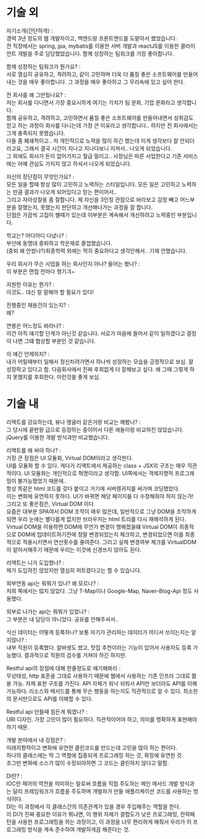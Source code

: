 # 기술 외
자기소개(간단하게) :  
경력 3년 정도의 웹 개발자이고, 백엔드랑 프론트엔드를 도맡아서 했었습니다.  
전 직장에서는 spring, jpa, mybatis를 이용한 서버 개발과 reactJS를 이용한 클라이언트 개발을 주로 담당했었습니다. 함께 성장하는 팀워크를 가장 좋아합니다.  

함께 성장하는 팀워크가 뭔가요? :  
서로 열심히 공유하고, 격려하고, 같이 고민하며 더욱 더 품질 좋은 소프트웨어를 만들어내는 것을 매우 좋아합니다. 그 과정을 매우 좋아하고 그 무리속에 있고 싶어 한다.  

전 회사를 왜 그만뒀나요? :  
저는 회사를 다니면서 가장 중요시하게 여기는 가치가 팀 문화, 기업 문화라고 생각합니다.  
함께 공유하고, 격려하고, 고민하면서 품질 좋은 소프트웨어를 만들어내면서 성취감도 얻고 하는 과정이 회사를 다니는데 가장 큰 이유라고 생각합니다.. 하지만 전 회사에서는 그게 충족되지 못했습니다.  
다들 좀 폐쇄적이고.. 저 개인적으로 노력을 많이 하긴 했는데 이게 생각보다 잘 안되더라고요, 그래서 결국 시간이 지나고 지나다보니 지쳐서.. 나오게 되었습니다.  
그 외에도 회사가 돈이 없어가지고 월급 밀리고.. 사장님은 따른 사업한다고 기존 서비스에는 아예 관심도 가지지 않고 하셔서 나오게 되었습니다.  

자신의 장단점이 무엇인가요? :  
모든 일을 할때 항상 많이 고민하고 노력하는 스타일입니다. 모든 일은 고민하고 노력하는 만큼 결과가 나오게 되어있다고 믿는 편이어서..  
그리고 자아성찰을 좀 잘합니다. 제 자신을 3인칭 관점으로 바라보고 감정 빼고 어느부분을 잘했는지, 못했는지 판단하고 개선해나가는 과정을 잘 합니다.  
단점은 가끔씩 고집이 쎌때가 있는데 이부분은 계속해서 개선하려고 노력중인 부분입니다.  

학교는? 어디어디 다녔나? :  
부산에 동명대 중퇴하고 학은제로 졸업했습니다.  
(중퇴 왜 안썼나?)최종학력 외에는 딱히 중요하다고 생각안해서.. 기재 안했습니다.  

우리 회사가 무슨 사업을 하는 회사인지 아나? 들어는 봤나? :  
이 부분은 면접 전마다 챙기긔~  

지원한 이유는 뭔가? :  
이것도.. 대신 잘 말해야 할 필요가 있다!  

진행중인 채용건이 있는지? :  
왜?  

연봉은 어느정도 바라나? :  
이건 아직 얘기할 단계가 아닌것 같습니다. 서로가 마음에 들어서 같이 일하겠다고 결정이 나면 그떄 협상할 부분인 것 같습니다.  

이 얘긴 언제하지? :  
내가 어릴때부터 일해서 정신차려가면서 하나씩 성장하는 모습을 긍정적으로 보심. 잘 성장하고 있다고 함.
다음회사에서 진짜 후회없게 더 잘해보고 싶다.
왜 그때 그렇게 하지 못했지를 후회한다.
이런것을 좋게 보심.

# 기술 내 
리액트를 강요하는데, 뷰나 앵귤러 같은거랑 비교는 해봤나? :  
그 당시에 끝판왕 급으로 등장하는 중이어서 다른 애들이랑 비교하진 않았습니다. jQuery를 이용한 개발 방식과만 비교했습니다.  

리액트를 왜 써야 하나? :  
가장 큰 장점은 UI 모듈화, Virtual DOM이라고 생각한다.  
UI를 모듈화 할 수 있다. 게다가 리액트에서 제공하는 class + JSX의 구조는 매우 직관적이다. UI 모듈화는 개인적으로 혁명이라고 생각함. UI쪽에서는 객체지향적 프로그래밍이 불가능했었기 때문에..  
항상 똑같은 html 코드를 갖다 붙이고 거기에 서버랭귀지를 써가며 코딩했었다.  
이는 변화에 유연하지 못하다. UI가 바뀌면 해당 페이지를 다 수정해줘야 하지 않는가!  
그리고 또 좋은점은, Virtual DOM 이다.  
요즘은 대부분 SPA여서 DOM 조작이 매우 많은데, 일반적으로 그냥 DOM을 조작하게 되면 우리 눈에는 별다를게 없지만 브라우저는 html 트리를 다시 재해석하게 된다.  
Virtual DOM을 이용하면 DOM에 무언가 변경이 행해졌을떄 Virtual DOM이 최종적으로 DOM에 업데이트하기전에 정말 변경되었는지 체크하고, 변경되었으면 이를 최종적으로 적용시키면서 연산횟수를 줄여준다. 그리고 실제 변경여부 체크를 VirtualDOM이 알아서해주기 때문에 우리는 이것에 신경쓰지 않아도 된다.  

리액트는 니가 도입했나? :  
제가 도입하진 않았지만 열심히 퍼트렸다고는 할 수 있습니다.  

외부연동 api는 뭐뭐가 있나? 왜 모르나? :  
저희 쪽에서는 많지 않았다. 그냥 T-Map이나 Google-Map, Naver-Blog-Api 정도 사용했다.  

외부로 나가는 api는 뭐뭐가 있었나? :  
그 부분은 내 담당이 아니었다. 공유를 안해주셔서..  

식신 데이터는 어떻게 등록하나? 보통 자기가 관리하는 데이터가 어디서 쓰이는지는 알지않나? :  
내부 직원이 등록했다. 알바생도 썼고, 맛집 추천이라는 기능이 있어서 사용자도 등록 가능했다. 결과적으로 직원의 검수를 거쳐야 하긴 하지만.  

Restful api의 장점에 대해 한줄정도로 얘기해봐라 :  
무상태성, http 표준을 그대로 사용하기 때문에 웹에서 사용하는 기존 인프라 그대로 활용 가능. 자체 표현 구조를 가진다. API 자체가 워낙 쉬워서 API만 보더라도 API를 이해 가능하다. 리소스와 메서드를 통해 무슨 행동을 하는지도 직관적으로 알 수 있다. 최소한의 문서만으로도 API를 이해할 수 있다.  

Restful api 만들때 힘든게 뭐였나? :  
URI 디자인. 가장 고민이 많이 필요하다. 직관적이어야 하고, 의미를 명확하게 표현해야 하기 때문.  

개발 분야에서 내 강점은? :  
미래지향적이고 변화에 유연한 클린코드를 만드는데 고민을 많이 하는 편이다.  
하나의 클래스에는 딱 그 역할에 집중되게 프로그래밍 하는 것, 확장에 유연한 것.  
조그만 변화에 소스가 많이 수정되야하면 그 코드는 클린하지 않다고 말함.  

DI란? :  
IOC란 제어의 역전을 의미하는 말로써 흐름을 직접 주도하는 메인 메서드 개발 방식과는 달리 프레임워크가 흐름을 주도하며 개발자가 만들 애플리케이션 코드를 사용하는 방식이다.  
DI는 이 과정에서 각 클래스간의 의존관계가 있을 경우 주입해주는 역할을 한다.  
이 DI가 진짜 중요한 이유가 뭐냐면, 이 행위 자체가 결합도가 낮은 프로그래밍, 전략패턴을 사용한 프로그래밍을 하는 과정이고, 이 과정을 너무 편리하게 해줘서 우리가 이 프로그래밍 방식을 계속 준수하여 개발하게끔 해준다는 것.  

